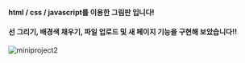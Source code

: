 #### html / css / javascript를 이용한 그림판 입니다!
#### 선 그리기, 배경색 채우기, 파일 업로드 및 새 페이지 기능을 구현해 보았습니다!!
![miniproject2](https://user-images.githubusercontent.com/112695856/195114397-a90bfcbb-9f59-4a8c-8c1a-dc3ab2108e18.png)
